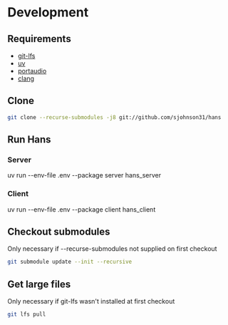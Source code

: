 # Development

## Requirements

- [git-lfs](https://git-lfs.com/)
- [uv](https://docs.astral.sh/uv/getting-started/installation/)
- [portaudio](https://www.portaudio.com/)
- [clang](https://clang.llvm.org/)

## Clone

```bash
git clone --recurse-submodules -j8 git://github.com/sjohnson31/hans
```

## Run Hans

### Server

uv run --env-file .env --package server hans_server

### Client

uv run --env-file .env --package client hans_client

## Checkout submodules

Only necessary if --recurse-submodules not supplied on first checkout

```bash
git submodule update --init --recursive
```

## Get large files

Only necessary if git-lfs wasn't installed at first checkout

```bash
git lfs pull
```
